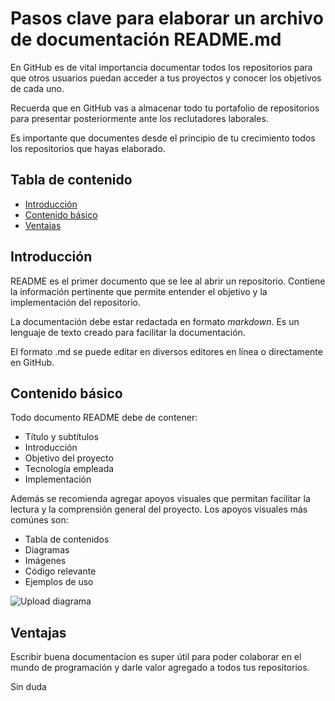# Pasos clave para elaborar un archivo de documentación README.md

En GitHub es de vital importancia documentar todos los repositorios para que otros usuarios puedan acceder a tus proyectos y conocer los objetivos de cada uno.

Recuerda que en GitHub vas a almacenar todo tu portafolio de repositorios para presentar posteriormente ante los reclutadores laborales. 

Es importante que documentes desde el principio de tu crecimiento todos los repositorios que hayas elaborado. 

## Tabla de contenido

- [Introducción](#introducción)
- [Contenido básico](#contenido-básico)
- [Ventajas](#Ventajas)


## Introducción

README es el primer documento que se lee al abrir un repositorio. Contiene la información pertinente que permite entender el objetivo y la implementación del repositorio.

La documentación debe estar redactada en formato _markdown_. Es un lenguaje de texto creado para facilitar la documentación. 

El formato .md se puede editar en diversos editores en línea o directamente en GitHub.

## Contenido básico

Todo documento README debe de contener:

- Título y subtítulos
- Introducción
- Objetivo del proyecto
- Tecnología empleada
- Implementación

Además se recomienda agregar apoyos visuales que permitan facilitar la lectura y la comprensión general del proyecto. 
Los apoyos visuales más comúnes son: 

- Tabla de contenidos
- Diagramas
- Imágenes
- Código relevante
- Ejemplos de uso

![Upload diagrama](https://github.com/victoriaordoricapardo/Parcial1_ComunicacionEscritaIngComputacion/blob/main/DiagramaREADME.png)

## Ventajas

Escribir buena documentacíon es super útil para poder colaborar en el mundo de programación y darle valor agregado a todos tus repositorios.

Sin duda







